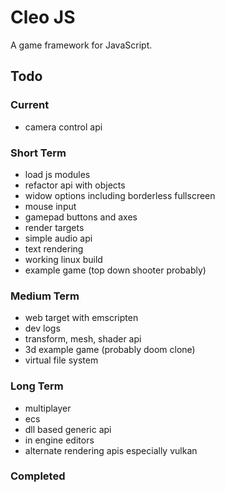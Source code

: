 # Cleo JS

A game framework for JavaScript.

## Todo

### Current

- camera control api

### Short Term

- load js modules
- refactor api with objects
- widow options including borderless fullscreen
- mouse input
- gamepad buttons and axes
- render targets
- simple audio api
- text rendering
- working linux build
- example game (top down shooter probably)

### Medium Term

- web target with emscripten
- dev logs
- transform, mesh, shader api
- 3d example game (probably doom clone)
- virtual file system

### Long Term

- multiplayer
- ecs
- dll based generic api
- in engine editors
- alternate rendering apis especially vulkan

### Completed